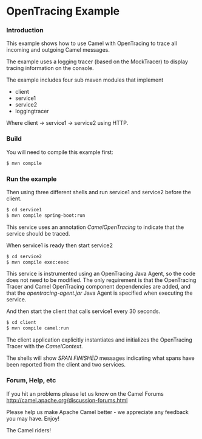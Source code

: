 # OpenTracing Example

### Introduction

This example shows how to use Camel with OpenTracing to trace all incoming and outgoing Camel messages.

The example uses a logging tracer (based on the MockTracer) to display tracing information on the console.

The example includes four sub maven modules that implement

- client
- service1
- service2
- loggingtracer

Where client -> service1 -> service2 using HTTP.

### Build

You will need to compile this example first:

```sh
$ mvn compile
```

### Run the example

Then using three different shells and run service1 and service2 before the client.

```sh
$ cd service1
$ mvn compile spring-boot:run
```

This service uses an annotation _CamelOpenTracing_ to indicate that the service should be traced.

When service1 is ready then start service2

```sh
$ cd service2
$ mvn compile exec:exec
```

This service is instrumented using an OpenTracing Java Agent, so the code does not need to be modified. The only requirement is that the OpenTracing Tracer and Camel OpenTracing component dependencies are added, and that the _opentracing-agent.jar_ Java Agent is specified when executing the service.

And then start the client that calls service1 every 30 seconds.

```sh
$ cd client
$ mvn compile camel:run
```

The client application explicitly instantiates and initializes the OpenTracing Tracer with the _CamelContext_.

The shells will show *SPAN FINISHED* messages indicating what spans have been reported from the client
and two services.


### Forum, Help, etc

If you hit an problems please let us know on the Camel Forums
<http://camel.apache.org/discussion-forums.html>

Please help us make Apache Camel better - we appreciate any feedback you may
have. Enjoy!

The Camel riders!
